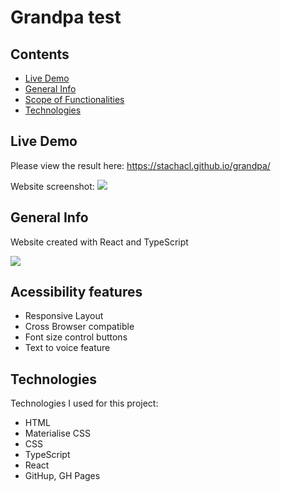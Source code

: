 # Grandpa test

## Contents

- [Live Demo](#live-demo)
- [General Info](#general-info)
- [Scope of Functionalities](#scope-of-functionalities)
- [Technologies](#technologies)

## Live Demo

Please view the result here:
https://stachacl.github.io/grandpa/

Website screenshot:
<img src="https://ik.imagekit.io/stcl/github/grandpa-screenshot_g2jocXp1k?ik-sdk-version=javascript-1.4.3&updatedAt=1667392204907">

## General Info

Website created with React and TypeScript

<img src="https://ik.imagekit.io/stcl/github/stacha-website-card_5mlNlUyba.png?ik-sdk-version=javascript-1.4.3&updatedAt=1668423625349">

## Acessibility features

- Responsive Layout
- Cross Browser compatible
- Font size control buttons
- Text to voice feature

## Technologies

Technologies I used for this project:

- HTML
- Materialise CSS
- CSS
- TypeScript
- React
- GitHup, GH Pages

